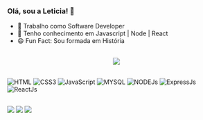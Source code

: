### Olá, sou a Leticia! 👋

- 🔭 Trabalho como Software Developer
- 🌱 Tenho conhecimento em Javascript | Node | React 
- 😄 Fun Fact: Sou formada em História

<br>
<div align="center">
  <img src="https://github-profile-trophy.vercel.app/?username=letxns&row=1&column=6&theme=dracula&margin-w=15&margin-h=15"/>
</div> <br> 

![HTML](https://img.shields.io/badge/HTML5-E34F26?style=for-the-badge&logo=html5&logoColor=white)
![CSS3](https://img.shields.io/badge/CSS3-1572B6?style=for-the-badge&logo=css3&logoColor=white)
![JavaScript](https://img.shields.io/badge/JavaScript-323330?style=for-the-badge&logo=javascript&logoColor=F7DF1E)
![MYSQL](https://img.shields.io/badge/MYSQL-1C4863?style=for-the-badge&logo=MYSQL&logoColor=white)
![NODEJs](https://img.shields.io/badge/Node.js-43853D?style=for-the-badge&logo=node.js&logoColor=white)
![ExpressJs](https://img.shields.io/badge/Express.js-404D59?style=for-the-badge&logo=express&logoColor=white)
![ReactJs](https://img.shields.io/badge/React.js-1C4863?style=for-the-badge&logo=react&logoColor=blue)

  ##
  
 <div> 
   <a href="https://www.linkedin.com/in/leticia-smartins" target="_blank"><img src="https://img.shields.io/badge/-LinkedIn-%230077B5?style=for-the-badge&logo=linkedin&logoColor=white" target="_blank"></a> 
  <a href="mailto:smartins.leticia@hotmail.com"><img src="https://img.shields.io/badge/-hotmail-%23333?style=for-the-badge&logo=hotmail&logoColor=white" target="_blank"></a>
  <a href="https://www.codewars.com/users/letxns"><img src="https://img.shields.io/badge/Codewars-B1361E?style=for-the-badge&logo=Codewars&logoColor=white" target="_blank"></a>
 
</div>
